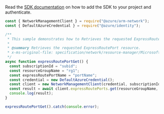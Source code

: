 Read the [SDK documentation](https://github.com/Azure/azure-sdk-for-js/blob/%40azure%2Farm-network_27.0.0/sdk/network/arm-network/README.md) on how to add the SDK to your project and authenticate.

```javascript
const { NetworkManagementClient } = require("@azure/arm-network");
const { DefaultAzureCredential } = require("@azure/identity");

/**
 * This sample demonstrates how to Retrieves the requested ExpressRoutePort resource.
 *
 * @summary Retrieves the requested ExpressRoutePort resource.
 * x-ms-original-file: specification/network/resource-manager/Microsoft.Network/stable/2021-05-01/examples/ExpressRoutePortGet.json
 */
async function expressRoutePortGet() {
  const subscriptionId = "subid";
  const resourceGroupName = "rg1";
  const expressRoutePortName = "portName";
  const credential = new DefaultAzureCredential();
  const client = new NetworkManagementClient(credential, subscriptionId);
  const result = await client.expressRoutePorts.get(resourceGroupName, expressRoutePortName);
  console.log(result);
}

expressRoutePortGet().catch(console.error);
```
